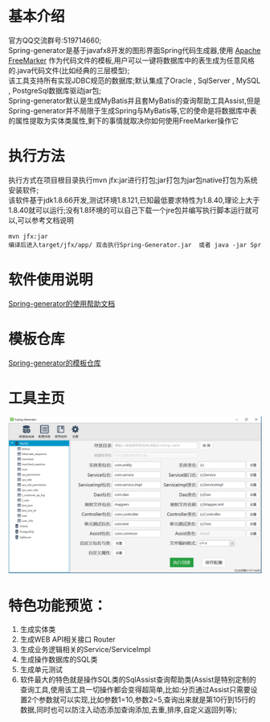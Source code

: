 # 基本介绍
官方QQ交流群号:519714660;<br/>
Spring-generator是基于javafx8开发的图形界面Spring代码生成器,使用 <a target="_blank" href="https://freemarker.apache.org/">Apache FreeMarker</a> 
作为代码文件的模板,用户可以一键将数据库中的表生成为任意风格的.java代码文件(比如经典的三层模型);<br>
该工具支持所有实现JDBC规范的数据库;默认集成了Oracle , SqlServer , MySQL , PostgreSql数据库驱动jar包;<br>
Spring-generator默认是生成MyBatis并且套MyBatis的查询帮助工具Assist,但是Spring-generator并不局限于生成Spring与MyBatis等,它的使命是将数据库中表的属性提取为实体类属性,剩下的事情就取决你如何使用FreeMarker操作它<br>

# 执行方法
执行方式在项目根目录执行mvn jfx:jar进行打包;jar打包为jar包native打包为系统安装软件;<br/>
该软件基于jdk1.8.66开发,测试环境1.8.121,已知最低要求特性为1.8.40,理论上大于1.8.40就可以运行;没有1.8环境的可以自己下载一个jre包并编写执行脚本运行就可以,可以参考文档说明<br/>
```html
mvn jfx:jar
编译后进入target/jfx/app/ 双击执行Spring-Generator.jar  或者 java -jar Spring-Generator.jar
```

# 软件使用说明
[Spring-generator的使用帮助文档](http://duhua.gitee.io/Spring-generator-doc/)<br/>

# 模板仓库
[Spring-generator的模板仓库](https://github.com/EliMirren/Spring-generator-Template)<br/>

# 工具主页<br/>
![index](https://raw.githubusercontent.com/shenzhenMirren/MyGithubResources/master/image/Spring-generator-index.png) 

# 特色功能预览：<br/>
<ol>
	<li>生成实体类</li>
	<li>生成WEB API相关接口 Router</li>
	<li>生成业务逻辑相关的Service/ServiceImpl</li>
	<li>生成操作数据库的SQL类</li>
	<li>生成单元测试</li>
	<li>软件最大的特色就是操作SQL类的SqlAssist查询帮助类(Assist是特别定制的查询工具,使用该工具一切操作都会变得超简单,比如:分页通过Assist只需要设置2个参数就可以实现,比如参数1=10,参数2=5,查询出来就是第10行到15行的数据,同时也可以防注入动态添加查询添加,去重,排序,自定义返回列等);
	</li>
</ol>

  


